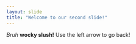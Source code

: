 ```yaml
---
layout: slide
title: "Welcome to our second slide!"
---
```

*Bruh* **wocky slush!**
Use the left arrow to go back!
